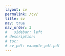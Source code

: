 ```yaml
---
layout: cv
permalink: /cv/
title: cv
nav: true
nav_order: 3
#   sidebar: left
# description: 
# toc:
# cv_pdf: example_pdf.pdf
---
```

